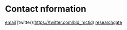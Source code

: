 # Contact nformation
 [email](mailto:bdeck8317@gmail.com)
 [twitter}(https://twitter.com/bld_mctid)
 [researchgate](https://www.researchgate.net/profile/Benjamin_Deck)
